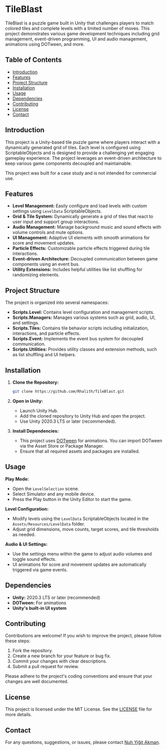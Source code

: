 # TileBlast

TileBlast is a puzzle game built in Unity that challenges players to match colored tiles and complete levels with a limited number of moves. This project demonstrates various game development techniques including grid management, event-driven programming, UI and audio management, animations using DOTween, and more.

## Table of Contents

- [Introduction](#introduction)
- [Features](#features)
- [Project Structure](#project-structure)
- [Installation](#installation)
- [Usage](#usage)
- [Dependencies](#dependencies)
- [Contributing](#contributing)
- [License](#license)
- [Contact](#contact)

## Introduction

This project is a Unity-based tile puzzle game where players interact with a dynamically generated grid of tiles. Each level is configured using ScriptableObjects and is designed to provide a challenging yet engaging gameplay experience. The project leverages an event-driven architecture to keep various game components decoupled and maintainable.

This project was built for a case study and is not intended for commercial use.
## Features

- **Level Management:** Easily configure and load levels with custom settings using `LevelData` ScriptableObjects.
- **Grid & Tile System:** Dynamically generate a grid of tiles that react to user input and support group interactions.
- **Audio Management:** Manage background music and sound effects with volume controls and mute options.
- **UI Management:** Adaptive UI elements with smooth animations for score and movement updates.
- **Particle Effects:** Customizable particle effects triggered during tile interactions.
- **Event-driven Architecture:** Decoupled communication between game components using an event bus.
- **Utility Extensions:** Includes helpful utilities like list shuffling for randomizing elements.

## Project Structure

The project is organized into several namespaces:

- **Scripts.Level:** Contains level configuration and management scripts.
- **Scripts.Managers:** Manages various systems such as grid, audio, UI, and settings.
- **Scripts.Tiles:** Contains tile behavior scripts including initialization, interactions, and particle effects.
- **Scripts.Event:** Implements the event bus system for decoupled communication.
- **Scripts.Utilities:** Provides utility classes and extension methods, such as list shuffling and UI helpers.

## Installation

1. **Clone the Repository:**

   ```bash
   git clone https://github.com/Rhalith/TileBlast.git
   ```

2. **Open in Unity:**
   - Launch Unity Hub.
   - Add the cloned repository to Unity Hub and open the project.
   - Use Unity 2020.3 LTS or later (recommended).

3. **Install Dependencies:**
   - This project uses [DOTween](http://dotween.demigiant.com/) for animations. You can import DOTween via the Asset Store or Package Manager.
   - Ensure that all required assets and packages are installed.

## Usage

**Play Mode:**

- Open the `LevelSelection` scene.
- Select Simulator and any mobile device.
- Press the Play button in the Unity Editor to start the game.

**Level Configuration:**

- Modify levels using the `LevelData` ScriptableObjects located in the `Assets/Resources/LevelData` folder.
- Adjust grid dimensions, move counts, target scores, and tile thresholds as needed.

**Audio & UI Settings:**

- Use the settings menu within the game to adjust audio volumes and toggle sound effects.
- UI animations for score and movement updates are automatically triggered via game events.

## Dependencies

- **Unity:** 2020.3 LTS or later (recommended)
- **DOTween:** For animations
- **Unity's built-in UI system**

## Contributing

Contributions are welcome! If you wish to improve the project, please follow these steps:

1. Fork the repository.
2. Create a new branch for your feature or bug fix.
3. Commit your changes with clear descriptions.
4. Submit a pull request for review.

Please adhere to the project's coding conventions and ensure that your changes are well documented.

## License

This project is licensed under the MIT License. See the [LICENSE](LICENSE) file for more details.

## Contact

For any questions, suggestions, or issues, please contact [Nuh Yiğit Akman](mailto:akmannuhyigit@gmail.com).
